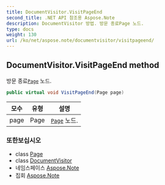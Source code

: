 ```yaml
---
title: DocumentVisitor.VisitPageEnd
second_title: .NET API 참조용 Aspose.Note
description: DocumentVisitor 방법. 방문 종료Page 노드.
type: docs
weight: 130
url: /ko/net/aspose.note/documentvisitor/visitpageend/
---
```

## DocumentVisitor.VisitPageEnd method

방문 종료[`Page`](../../page/) 노드.

```csharp
public virtual void VisitPageEnd(Page page)
```

| 모수 | 유형 | 설명 |
| --- | --- | --- |
| page | Page | [`Page`](../../page/) 노드. |

### 또한보십시오

* class [Page](../../page/)
* class [DocumentVisitor](../)
* 네임스페이스 [Aspose.Note](../../documentvisitor/)
* 집회 [Aspose.Note](../../../)


